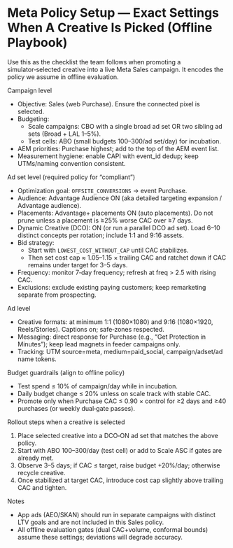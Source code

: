 # Meta Policy Setup — Exact Settings When A Creative Is Picked (Offline Playbook)

Use this as the checklist the team follows when promoting a simulator‑selected creative into a live Meta Sales campaign. It encodes the policy we assume in offline evaluation.

Campaign level
- Objective: Sales (web Purchase). Ensure the connected pixel is selected.
- Budgeting: 
  - Scale campaigns: CBO with a single broad ad set OR two sibling ad sets (Broad + LAL 1–5%).
  - Test cells: ABO (small budgets $100–$300/ad set/day) for incubation.
- AEM priorities: Purchase highest; add to the top of the AEM event list.
- Measurement hygiene: enable CAPI with event_id dedup; keep UTMs/naming convention consistent.

Ad set level (required policy for “compliant”)
- Optimization goal: `OFFSITE_CONVERSIONS` → event Purchase.
- Audience: Advantage Audience ON (aka detailed targeting expansion / Advantage audience).
- Placements: Advantage+ placements ON (auto placements). Do not prune unless a placement is ≥25% worse CAC over ≥7 days.
- Dynamic Creative (DCO): ON (or run a parallel DCO ad set). Load 6–10 distinct concepts per rotation; include 1:1 and 9:16 assets.
- Bid strategy:
  - Start with `LOWEST_COST_WITHOUT_CAP` until CAC stabilizes.
  - Then set cost cap ≈ 1.05–1.15 × trailing CAC and ratchet down if CAC remains under target for 3–5 days.
- Frequency: monitor 7‑day frequency; refresh at freq > 2.5 with rising CAC.
- Exclusions: exclude existing paying customers; keep remarketing separate from prospecting.

Ad level
- Creative formats: at minimum 1:1 (1080×1080) and 9:16 (1080×1920, Reels/Stories). Captions on; safe‑zones respected.
- Messaging: direct response for Purchase (e.g., “Get Protection in Minutes”); keep lead magnets in feeder campaigns only.
- Tracking: UTM source=meta, medium=paid_social, campaign/adset/ad name tokens.

Budget guardrails (align to offline policy)
- Test spend ≤ 10% of campaign/day while in incubation.
- Daily budget change ≤ 20% unless on scale track with stable CAC.
- Promote only when Purchase CAC ≤ 0.90 × control for ≥2 days and ≥40 purchases (or weekly dual‑gate passes).

Rollout steps when a creative is selected
1) Place selected creative into a DCO‑ON ad set that matches the above policy.
2) Start with ABO $100–$300/day (test cell) or add to Scale ASC if gates are already met.
3) Observe 3–5 days; if CAC ≤ target, raise budget +20%/day; otherwise recycle creative.
4) Once stabilized at target CAC, introduce cost cap slightly above trailing CAC and tighten.

Notes
- App ads (AEO/SKAN) should run in separate campaigns with distinct LTV goals and are not included in this Sales policy.
- All offline evaluation gates (dual CAC+volume, conformal bounds) assume these settings; deviations will degrade accuracy.

